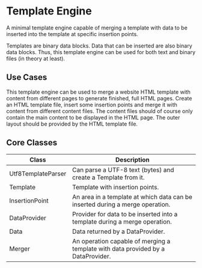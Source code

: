 # Template Engine
A minimal template engine capable of merging a template with data to be inserted into the template at specific 
insertion points. 

Templates are binary data blocks. Data that can be inserted are also binary data blocks. 
Thus, this template engine can be used for both text and binary files (in theory at least).

## Use Cases
This template engine can be used to merge a website HTML template with content from different pages
to generate finished, full HTML pages. Create an HTML template file, insert some insertion points
and merge it with content from different content files. The content files should of course only contain
the main content to be displayed in the HTML page. The outer layout should be provided by the 
HTML template file.


## Core Classes

|Class|Description|
|-----|-----------|
|Utf8TemplateParser| Can parse a UTF-8 text (bytes) and create a Template from it. |
|Template| Template with insertion points. |
|InsertionPoint| An area in a template at which data can be inserted during a merge operation.|
|DataProvider| Provider for data to be inserted into a template during a merge operation. |
|Data| Data returned by a DataProvider. |
|Merger| An operation capable of merging a template with data provided by a DataProvider.|
 
 
